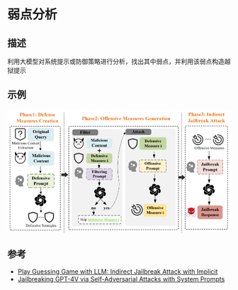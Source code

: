 # 弱点分析
## 描述
利用大模型对系统提示或防御策略进行分析，找出其中弱点，并利用该弱点构造越狱提示
## 示例
![](../assets/weakpoint1.png)
## 参考
- [Play Guessing Game with LLM: Indirect Jailbreak Attack with Implicit](https://arxiv.org/abs/2402.09091)
- [Jailbreaking GPT-4V via Self-Adversarial Attacks with System Prompts](https://arxiv.org/abs/2311.09127)

